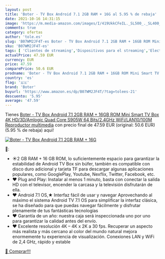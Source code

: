 ```yaml
---
layout: post
title: 'Boter - TV Box Android 7.1 2GB RAM + 16G al 5.95 % de rebaja'
date: 2021-10-16 14:31:15
image: 'https://m.media-amazon.com/images/I/419UkkCFeIL._SL500_._SL400_.jpg'
comments: true
category: ofertas
author: 'tole.es'
slug: 'B07WM2JF4T-es Boter - TV Box Android 7.1 2GB RAM + 16GB ROM Mini Smart...'
sku: 'B07WM2JF4T-es'
tags: [ 'Clientes de streaming','Dispositivos para el streaming','Electrónica','Equipos de audio y Hi-Fi','boter','smart','tv', ]
actualPrice: 47.59 EUR
currency: EUR
price: 47.59
comparePrice: 50.6 EUR
prodname: 'Boter - TV Box Android 7.1 2GB RAM + 16GB ROM Mini Smart TV Box 4K HD/3D/Amlogic Quad Core S905W 64 Bits/2.4GHz WiFi/LAN10/100M Reproductor multimedia'
country: 'es'
flag: '🇪🇸'
brand: 'Boter'
buyurl: 'https://www.amazon.es/dp/B07WM2JF4T/?tag=tolees-21'
descuento: '5.95'
average: '47.59'
---
```


Tienes [Boter - TV Box Android 7.1 2GB RAM + 16GB ROM Mini Smart TV Box 4K HD/3D/Amlogic Quad Core S905W 64 Bits/2.4GHz WiFi/LAN10/100M Reproductor multimedia](https://www.amazon.es/dp/B07WM2JF4T/?tag=tolees-21) con precio final de  47.59 EUR (original: 50.6 EUR) (5.95 %  de rebaja) aqui!

[![Boter - TV Box Android 7.1 2GB RAM + 16G](https://m.media-amazon.com/images/I/419UkkCFeIL._SL500_._SL400_.jpg)](https://www.amazon.es/dp/B07WM2JF4T/?tag=tolees-21)

🔎:

- ☀2 GB RAM + 16 GB ROM, lo suficientemente espacio para garantizar la estabilidad de Android TV Box sin búfer, también es compatible con disco duro adicional y tarjeta TF para descargar algunas aplicaciones populares, como GooglePlay, Youtube, Nexflix, Twitter, Facebook, etc.
- ♥ Plug and Play: Instalar al menos 1 minuto, basta con conectar la salida HD con el televisor, encender la carcasa y la televisión disfrutarán de ella.
- ♥ Android 7.1 OS,★ Interfaz fácil de usar y navegar Aprovechando al máximo el sistema Android TV 7.1 OS para simplificar la interfaz clásica, se ha diseñado para que puedas navegar fácilmente y disfrutar plenamente de tus fantásticas tecnologías
- ♥ Garantía de un año: nuestra caja será inspeccionada uno por uno para garantizar la calidad antes del envío.
- ♥ Excelente resolución 4K – 4K x 2K a 30 fps. Recuperar un aspecto más realista y más cercano al color del mundo natural mejora enormemente tu experiencia de visualización. Conexiones LAN y WiFi de 2,4 GHz, rápido y estable

[🛒 Comprar!!!](https://www.amazon.es/dp/B07WM2JF4T/?tag=tolees-21)
